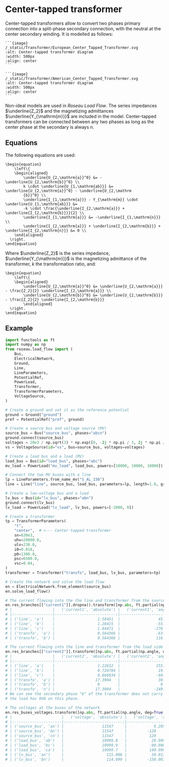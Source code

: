 # Center-tapped transformer

Center-tapped transformers allow to convert two phases primary connection into a split-phase
secondary connection, with the neutral at the center secondary winding. It is modelled as follows:

````{tab} European standards
```{image}  /_static/Transformer/European_Center_Tapped_Transformer.svg
:alt: Center-tapped transformer diagram
:width: 500px
:align: center
```
````

````{tab} American standards
```{image}  /_static/Transformer/American_Center_Tapped_Transformer.svg
:alt: Center-tapped transformer diagram
:width: 500px
:align: center
```
````

Non-ideal models are used in *Roseau Load Flow*. The series impedances $\underline{Z_2}$ and the
magnetizing admittances $\underline{Y_{\mathrm{m}}}$ are included in the model. Center-tapped
transformers can be connected between any two phases as long as the center phase at the secondary
is always $\mathrm{n}$.

## Equations

The following equations are used:

```{math}
\begin{equation}
    \left\{
    \begin{aligned}
        \underline{U_{2,\mathrm{a}}^0} &= -\underline{U_{2,\mathrm{b}}^0} \\
        k \cdot \underline{U_{1,\mathrm{ab}}} &= \underline{U_{2,\mathrm{a}}^0} - \underline{U_{2,\mathrm
        {b}}^0} \\
        \underline{I_{1,\mathrm{a}}} - Y_{\mathrm{m}} \cdot \underline{U_{1,\mathrm{ab}}} &=
        -k \cdot \frac{\underline{I_{2,\mathrm{a}}} + \underline{I_{2,\mathrm{b}}}}{2} \\
        \underline{I_{1,\mathrm{a}}} &= -\underline{I_{1,\mathrm{n}}} \\
        \underline{I_{2,\mathrm{a}}} + \underline{I_{2,\mathrm{b}}} + \underline{I_{2,\mathrm{n}}} &= 0 \\
    \end{aligned}
  \right.
\end{equation}
```

Where $\underline{Z_2}$ is the series impedance, $\underline{Y_{\mathrm{m}}}$ is the magnetizing
admittance of the transformer, $k$ the transformation ratio, and:

```{math}
\begin{equation}
    \left\{
    \begin{aligned}
        \underline{U_{2,\mathrm{a}}^0} &= \underline{U_{2,\mathrm{a}}} - \frac{Z_2}{2} \underline{I_{2,\mathrm{a}}} \\
        \underline{U_{2,\mathrm{b}}^0} &= \underline{U_{2,\mathrm{b}}} - \frac{Z_2}{2} \underline{I_{2,\mathrm{b}}}
        \end{aligned}
  \right.
\end{equation}
```

## Example

```python
import functools as ft
import numpy as np
from roseau.load_flow import (
    Bus,
    ElectricalNetwork,
    Ground,
    Line,
    LineParameters,
    PotentialRef,
    PowerLoad,
    Transformer,
    TransformerParameters,
    VoltageSource,
)

# Create a ground and set it as the reference potential
ground = Ground("ground")
pref = PotentialRef("pref", ground)

# Create a source bus and voltage source (MV)
source_bus = Bus("source_bus", phases="abcn")
ground.connect(source_bus)
voltages = 20e3 / np.sqrt(3) * np.exp([0, -2j * np.pi / 3, 2j * np.pi / 3])
vs = VoltageSource(id="vs", bus=source_bus, voltages=voltages)

# Create a load bus and a load (MV)
load_bus = Bus(id="load_bus", phases="abc")
mv_load = PowerLoad("mv_load", load_bus, powers=[10000, 10000, 10000])

# Connect the two MV buses with a line
lp = LineParameters.from_name_mv("S_AL_150")
line = Line("line", source_bus, load_bus, parameters=lp, length=1.0, ground=ground)

# Create a low-voltage bus and a load
lv_bus = Bus(id="lv_bus", phases="abn")
ground.connect(lv_bus)
lv_load = PowerLoad("lv_load", lv_bus, powers=[-2000, 0])

# Create a transformer
tp = TransformerParameters(
    "t",
    "center",  # <--- Center-tapped transformer
    sn=630e3,
    uhv=20000.0,
    ulv=230.0,
    i0=0.018,
    p0=1300.0,
    psc=6500.0,
    vsc=0.04,
)
transformer = Transformer("transfo", load_bus, lv_bus, parameters=tp)

# Create the network and solve the load flow
en = ElectricalNetwork.from_element(source_bus)
en.solve_load_flow()

# The current flowing into the the line and transformer from the source side
en.res_branches[["current1"]].dropna().transform([np.abs, ft.partial(np.angle, deg=True)])
# |                  |   ('current1', 'absolute') |   ('current1', 'angle') |
# |:-----------------|---------------------------:|------------------------:|
# | ('line', 'a')    |                   1.58451  |                 45.1554 |
# | ('line', 'b')    |                   1.28415  |                -55.5618 |
# | ('line', 'c')    |                   1.84471  |               -178      |
# | ('transfo', 'a') |                   0.564366 |                -63.5557 |
# | ('transfo', 'b') |                   0.564366 |                116.444  |

# The current flowing into the line and transformer from the load side
en.res_branches[["current2"]].transform([np.abs, ft.partial(np.angle, deg=True)])
# |                  |   ('current2', 'absolute') |   ('current2', 'angle') |
# |:-----------------|---------------------------:|------------------------:|
# | ('line', 'a')    |                   1.22632  |                155.665  |
# | ('line', 'b')    |                   0.726784 |                 19.6741 |
# | ('line', 'c')    |                   0.866034 |                -60.0009 |
# | ('transfo', 'a') |                  17.3904   |                 30.0135 |
# | ('transfo', 'b') |                   0        |                  0      |
# | ('transfo', 'n') |                  17.3904   |               -149.987  |
# We can see the secondary phase "b" of the transformer does not carry any current as
# the load has 0VA on this phase.

# The voltages at the buses of the network
en.res_buses_voltages.transform([np.abs, ft.partial(np.angle, deg=True)])
# |                      |   ('voltage', 'absolute') |   ('voltage', 'angle') |
# |:---------------------|--------------------------:|-----------------------:|
# | ('source_bus', 'an') |                 11547     |            9.20565e-25 |
# | ('source_bus', 'bn') |                 11547     |         -120           |
# | ('source_bus', 'cn') |                 11547     |          120           |
# | ('load_bus', 'ab')   |                 19999.8   |           29.9994      |
# | ('load_bus', 'bc')   |                 19999.9   |          -90.0009      |
# | ('load_bus', 'ca')   |                 19999.7   |          149.999       |
# | ('lv_bus', 'an')     |                   115.006 |           30.0135      |
# | ('lv_bus', 'bn')     |                   114.999 |         -150.001       |
```
